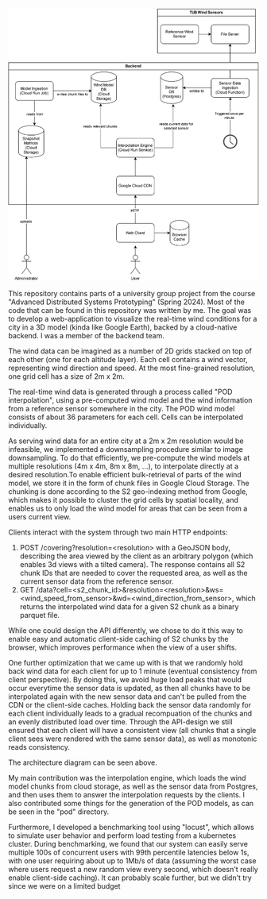 ![Architecture Diagram](./architecture.svg)

This repository contains parts of a university group project from the course "Advanced Distributed Systems Prototyping" (Spring 2024). 
Most of the code that can be found in this repository was written by me. 
The goal was to develop a web-application to visualize the real-time wind conditions for a city in a 3D model (kinda like Google Earth), backed by a cloud-native backend. I was a member of the backend team.

The wind data can be imagined as a number of 2D grids stacked on top of each other (one for each altitude layer).
Each cell contains a wind vector, representing wind direction and speed. At the most fine-grained resolution, one grid cell has a size of 2m x 2m. 

The real-time wind data is generated through a process called "POD interpolation", using a pre-computed
wind model and the wind information from a reference sensor somewhere in the city. The POD wind model consists of about 36 parameters for each cell. Cells can be interpolated individually.

As serving wind data for an entire city at a 2m x 2m resolution would be infeasible, we implemented a downsampling procedure similar to image downsampling. To do that efficiently, we pre-compute the wind models at multiple resolutions (4m x 4m, 8m x 8m, ...), to interpolate directly at a desired resolution.To enable efficient bulk-retrieval of parts of the wind model, we store it in the form of chunk files in Google Cloud Storage.
The chunking is done according to the S2 geo-indexing method from Google, which makes it possible to cluster the grid cells by spatial locality, and enables us to only load the wind model for areas that can be seen from a users current view.  

Clients interact with the system through two main HTTP endpoints:

1) POST /covering?resolution=\<resolution> with a GeoJSON body, describing the area viewed by the client as an arbitrary polygon (which enables 3d views with a tilted camera). The response contains all S2 chunk IDs that are needed to cover the requested area, as well as the current sensor data from the reference sensor.
2) GET /data?cell=<s2_chunk_id>&resolution=\<resolution>&ws=<wind_speed_from_sensor>&wd=<wind_direction_from_sensor>, which returns the interpolated wind data for a given S2 chunk as a binary parquet file. 

While one could design the API differently, we chose to do it this way to enable easy and automatic client-side caching of S2 chunks by the browser, which improves performance when the view of a user shifts. 

One further optimization that we came up with is that we randomly hold back wind data for each client for up to 1 minute (eventual consistency from client perspective). By doing this, we avoid huge load peaks that would occur everytime the sensor data is updated, as then all chunks have to be interpolated again with the new sensor data and can't be pulled from the CDN or the client-side caches. Holding back the sensor data randomly for each client individually leads to a gradual recompuation of the chunks and an evenly distributed load over time. Through the API-design we still ensured that each client will have a consistent view (all chunks that a single client sees were rendered with the same sensor data), as well as monotonic reads consistency. 


The architecture diagram can be seen above. 

My main contribution was the interpolation engine, which loads the wind model chunks from cloud storage, as well as the sensor data from Postgres, and then uses them to answer the interpolation requests by the clients. I also contributed some things for the generation of the POD models, as can be seen in the "pod" directory. 

Furthermore, I developed a benchmarking tool using "locust", which allows to simulate user behavior and perform load testing from a kubernetes cluster. 
During benchmarking, we found that our system can easily serve multiple 100s of concurrent users with 99th percentile latencies below 1s, with one user requiring about up to 1Mb/s of data (assuming the worst case where users request a new random view every second, which doesn't really enable client-side caching). It can probably scale further, but we didn't try since we were on a limited budget 




